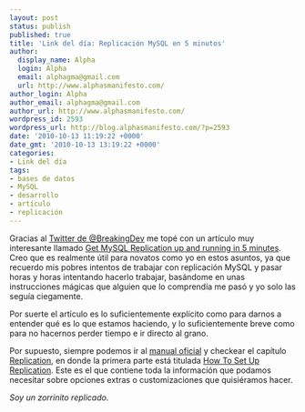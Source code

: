 ```yaml
---
layout: post
status: publish
published: true
title: 'Link del día: Replicación MySQL en 5 minutos'
author:
  display_name: Alpha
  login: Alpha
  email: alphagma@gmail.com
  url: http://www.alphasmanifesto.com/
author_login: Alpha
author_email: alphagma@gmail.com
author_url: http://www.alphasmanifesto.com/
wordpress_id: 2593
wordpress_url: http://blog.alphasmanifesto.com/?p=2593
date: '2010-10-13 11:19:22 +0000'
date_gmt: '2010-10-13 13:19:22 +0000'
categories:
- Link del día
tags:
- bases de datos
- MySQL
- desarrollo
- artículo
- replicación
---
```


Gracias al [Twitter de @BreakingDev](http://twitter.com/BreakingDev) me topé con un artículo muy interesante llamado [Get MySQL Replication up and running in 5 minutes](http://www.clusterdb.com/mysql-cluster/get-mysql-replication-up-and-running-in-5-minutes/). Creo que es realmente útil para novatos como yo en estos asuntos, ya que recuerdo mis pobres intentos de trabajar con replicación MySQL y pasar horas y horas intentando hacerlo trabajar, basándome en unas instrucciones mágicas que alguien que lo comprendía me pasó y yo solo las seguía ciegamente.

Por suerte el artículo es lo suficientemente explícito como para darnos a entender qué es lo que estamos haciendo, y lo suficientemente breve como para no hacernos perder tiempo e ir directo al grano.

Por supuesto, siempre podemos ir al [manual oficial](http://dev.mysql.com/doc/refman/5.0/en/index.html) y checkear el capítulo [Replication](http://dev.mysql.com/doc/refman/5.0/en/replication.html), en donde la primera parte está titulada [How To Set Up Replication](http://dev.mysql.com/doc/refman/5.0/en/replication-howto.html). Este es el que contiene toda la información que podamos necesitar sobre opciones extras o customizaciones que quisiéramos hacer.

_Soy un zorrinito replicado._
